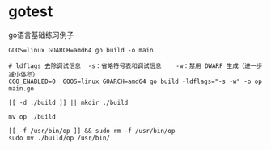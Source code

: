 # gotest
go语言基础练习例子

```shell # 编译程序
GOOS=linux GOARCH=amd64 go build -o main
```

```shell
# ldflags 去除调试信息  -s：省略符号表和调试信息    -w：禁用 DWARF 生成（进一步减小体积）
CGO_ENABLED=0  GOOS=linux GOARCH=amd64 go build -ldflags="-s -w" -o op main.go

[[ -d ./build ]] || mkdir ./build

mv op ./build
```

```shell
[[ -f /usr/bin/op ]] && sudo rm -f /usr/bin/op
sudo mv ./build/op /usr/bin/
```